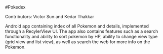 

#Pokedex

Contributors: Victor Sun and Kedar Thakkar

Android app containing index of all Pokemon and details, implemented through a RecylerView UI. The app also contains features such as a search functionality and ability to sort pokemon by HP, ability to change view type (grid view and list view), as well as search the web for more info on the Pokemon.
